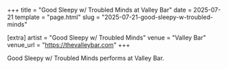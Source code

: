 +++
title = "Good Sleepy w/ Troubled Minds at Valley Bar"
date = 2025-07-21
template = "page.html"
slug = "2025-07-21-good-sleepy-w-troubled-minds"

[extra]
artist = "Good Sleepy w/ Troubled Minds"
venue = "Valley Bar"
venue_url = "https://thevalleybar.com"
+++

Good Sleepy w/ Troubled Minds performs at Valley Bar.
